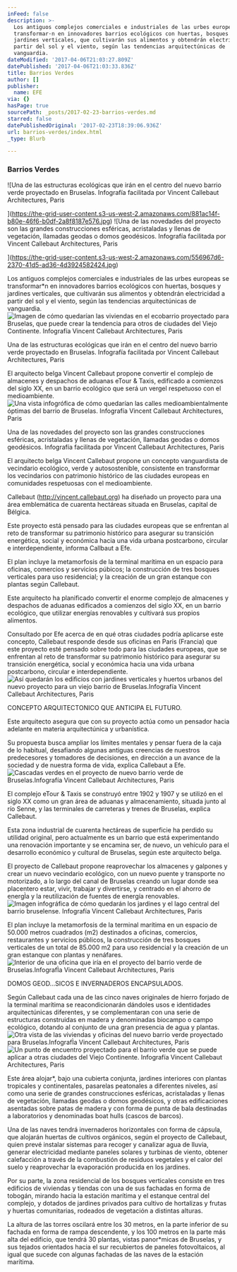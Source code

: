 ```yaml
---
inFeed: false
description: >-
  Los antiguos complejos comerciales e industriales de las urbes europeas se
  transformar·n en innovadores barrios ecológicos con huertas, bosques y
  jardines verticales, que cultivarán sus alimentos y obtendrán electricidad a
  partir del sol y el viento, según las tendencias arquitectúnicas de
  vanguardia.
dateModified: '2017-04-06T21:03:27.809Z'
datePublished: '2017-04-06T21:03:33.836Z'
title: Barrios Verdes
author: []
publisher:
  name: EFE
via: {}
hasPage: true
sourcePath: _posts/2017-02-23-barrios-verdes.md
starred: false
datePublishedOriginal: '2017-02-23T18:39:06.936Z'
url: barrios-verdes/index.html
_type: Blurb

---
```

### **Barrios Verdes**
![Una de las estructuras ecológicas que irán en el centro del nuevo barrio verde proyectado en Bruselas. Infografía facilitada por Vincent Callebaut Architectures, Paris

](https://the-grid-user-content.s3-us-west-2.amazonaws.com/881ac14f-b80e-46f6-b0df-2a8f8187e576.jpg)
![Una de las novedades del proyecto son las grandes construcciones esféricas, acristaladas y llenas de vegetación, llamadas geodas o domos geodésicos. Infografía facilitada por Vincent Callebaut Architectures, Paris

](https://the-grid-user-content.s3-us-west-2.amazonaws.com/556967d6-2370-41d5-ad36-4d3924582424.jpg)

Los antiguos complejos comerciales e industriales de las urbes europeas se transformar\*n en innovadores barrios ecológicos con huertas, bosques y jardines verticales, que cultivarán sus alimentos y obtendrán electricidad a partir del sol y el viento, según las tendencias arquitectúnicas de vanguardia.
![Imagen de cómo quedarían las viviendas en el ecobarrio proyectado para Bruselas, que puede crear la tendencia para otros de ciudades del Viejo Continente. Infografía Vincent Callebaut Architectures, Paris](https://the-grid-user-content.s3-us-west-2.amazonaws.com/e753d5b1-4b18-453a-ba89-8707633a02bc.jpg)

Una de las estructuras ecológicas que irán en el centro del nuevo barrio verde proyectado en Bruselas. Infografía facilitada por Vincent Callebaut Architectures, Paris

El arquitecto belga Vincent Callebaut propone convertir el complejo de almacenes y despachos de aduanas eTour & Taxis, edificado a comienzos del siglo XX, en un barrio ecológico que será un vergel respetuoso con el medioambiente.
![Una vista infogrófica de cómo quedarían las calles
medioambientalmente óptimas del barrio de Bruselas. Infografía Vincent
Callebaut Architectures, Paris](https://the-grid-user-content.s3-us-west-2.amazonaws.com/4fcfbf41-3c7d-4176-8608-85ccb4a25713.jpg)

Una de las novedades del proyecto son las grandes construcciones esféricas, acristaladas y llenas de vegetación, llamadas geodas o domos geodésicos. Infografía facilitada por Vincent Callebaut Architectures, Paris

El arquitecto belga Vincent Callebaut propone un concepto vanguardista de vecindario ecológico, verde y autosostenible, consistente en transformar los vecindarios con patrimonio histórico de las ciudades europeas en comunidades respetuosas con el medioambiente.

Callebaut (http://vincent.callebaut.org) ha diseñado un proyecto para una área emblemática de cuarenta hectáreas situada en Bruselas, capital de Bélgica.

Este proyecto está pensado para las ciudades europeas que se enfrentan al reto de transformar su patrimonio histórico para asegurar su transición energética, social y económica hacia una vida urbana postcarbono, circular e interdependiente, informa Callbaut a Efe.

El plan incluye la metamorfosis de la terminal marítima en un espacio para oficinas, comercios y servicios púbicos; la construcción de tres bosques verticales para uso residencial; y la creación de un gran estanque con plantas según Callebaut.

Este arquitecto ha planificado convertir el enorme complejo de almacenes y despachos de aduanas edificados a comienzos del siglo XX, en un barrio ecológico, que utilizar energías renovables y cultivará sus propios alimentos.

Consultado por Efe acerca de en qué otras ciudades podría aplicarse este concepto, Callebaut responde desde sus oficinas en Paris (Francia) que este proyecto esté pensado sobre todo para las ciudades europeas, que se enfrentan al reto de transformar su patrimonio histórico para asegurar su transición energética, social y económica hacia una vida urbana postcarbono, circular e interdependiente.
![Así quedarán los edificios con jardines verticales y huertos
urbanos del nuevo proyecto para un viejo barrio de Bruselas.Infografía
Vincent Callebaut Architectures, Paris](https://s3-us-west-2.amazonaws.com/the-grid-img/p/1f05f114c0fb077e99aace4041a43110d37638e1.jpg)

CONCEPTO ARQUITECTONICO QUE ANTICIPA EL FUTURO.

Este arquitecto asegura que con su proyecto actúa como un pensador hacia adelante en materia arquitectúnica y urbanística.

Su propuesta busca ampliar los límites mentales y pensar fuera de la caja de lo habitual, desafiando algunas antiguas creencias de nuestros predecesores y tomadores de decisiones, en dirección a un avance de la sociedad y de nuestra forma de vida, explica Callebaut a Efe.
![Cascadas verdes en el proyecto de nuevo barrio verde de
Bruselas.Infografía Vincent Callebaut Architectures, Paris](https://s3-us-west-2.amazonaws.com/the-grid-img/p/3b57a3a67889764e0585ee8f7c28bd968d925f93.jpg)

El complejo eTour & Taxis se construyó entre 1902 y 1907 y se utilizó en el siglo XX como un gran área de aduanas y almacenamiento, situada junto al río Senne, y las terminales de carreteras y trenes de Bruselas, explica Callebaut.

Esta zona industrial de cuarenta hectáreas de superficie ha perdido su utilidad original, pero actualmente es un barrio que está experimentando una renovación importante y se encamina ser, de nuevo, un vehículo para el desarrollo económico y cultural de Bruselas, según este arquitecto belga.

El proyecto de Callebaut propone reaprovechar los almacenes y galpones y crear un nuevo vecindario ecológico, con un nuevo puente y transporte no motorizado, a lo largo del canal de Bruselas creando un lugar donde sea placentero estar, vivir, trabajar y divertirse, y centrado en el ahorro de energÌa y la reutilización de fuentes de energía renovables.
![Imagen infográfica de cómo quedarán los jardines y el lago central
del barrio bruselense. Infografía Vincent Callebaut Architectures,
Paris](https://the-grid-user-content.s3-us-west-2.amazonaws.com/df23d894-1c34-4162-80a6-a72f79a66007.jpg)

El plan incluye la metamorfosis de la terminal marítima en un espacio de 50.000 metros cuadrados (m2) destinados a oficinas, comercios, restaurantes y servicios públicos, la construcción de tres bosques verticales de un total de 85.000 m2 para uso residencial y la creación de un gran estanque con plantas y nenáfares.
![Interior de una oficina que iría en el proyecto del barrio verde
de Bruselas.InfografÌa Vincent Callebaut Architectures, Paris](https://the-grid-user-content.s3-us-west-2.amazonaws.com/4f0ad396-c44c-41f7-9c1a-478ca7aecf01.jpg)

DOMOS GEOD...SICOS E INVERNADEROS ENCAPSULADOS.

Según Callebaut cada una de las cinco naves originales de hierro forjado de la terminal marítima se reacondicionarán dándoles usos e identidades arquitectúnicas diferentes, y se complementaran con una serie de estructuras construidas en madera y denominadas biocampo o campo ecológico, dotando al conjunto de una gran presencia de agua y plantas.
![Otra vista de las viviendas y oficinas del nuevo barrio verde
proyectado para Bruselas.InfografÌa Vincent Callebaut Architectures,
Paris](https://the-grid-user-content.s3-us-west-2.amazonaws.com/ebec6dd5-6f04-4076-a870-5530af0aed0b.jpg)
![Un punto de encuentro proyectado para el barrio verde que se puede
aplicar a otras ciudades del Viejo Continente. Infografía Vincent
Callebaut Architectures, Paris](https://the-grid-user-content.s3-us-west-2.amazonaws.com/25d18c27-748b-4b3d-bbb5-a4215d214957.jpg)

Este área alojar\*, bajo una cubierta conjunta, jardines interiores con plantas tropicales y continentales, pasarelas peatonales a diferentes niveles, así como una serie de grandes construcciones esféricas, acristaladas y llenas de vegetación, llamadas geodas o domos geodésicos, y otras edificaciones asentadas sobre patas de madera y con forma de punta de bala destinadas a laboratorios y denominadas boat hulls (cascos de barcos).

Una de las naves tendrá invernaderos horizontales con forma de cápsula, que alojarán huertas de cultivos orgánicos, según el proyecto de Callebaut, quien prevé instalar sistemas para recoger y canalizar agua de lluvia, generar electricidad mediante paneles solares y turbinas de viento, obtener calefacción a través de la combustión de residuos vegetales y el calor del suelo y reaprovechar la evaporación producida en los jardines.

Por su parte, la zona residencial de los bosques verticales consiste en tres edificios de viviendas y tiendas con una de sus fachadas en forma de tobogán, mirando hacia la estación marítima y el estanque central del complejo, y dotados de jardines privados para cultivo de hortalizas y frutas y huertas comunitarias, rodeados de vegetación a distintas alturas.

La altura de las torres oscilará entre los 30 metros, en la parte inferior de su fachada en forma de rampa descendente, y los 100 metros en la parte más alta del edificio, que tendrá 30 plantas, vistas panor\*micas de Bruselas, y sus tejados orientados hacia el sur recubiertos de paneles fotovoltaicos, al igual que sucede con algunas fachadas de las naves de la estación marítima.